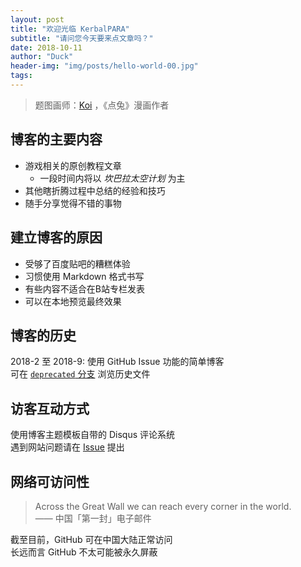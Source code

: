 ```yaml
---
layout: post
title: "欢迎光临 KerbalPARA"
subtitle: "请问您今天要来点文章吗？"
date: 2018-10-11
author: "Duck"
header-img: "img/posts/hello-world-00.jpg"
tags: 
---
```


> 题图画师：[Koi](https://www.pixiv.net/member.php?id=330328) ，《点兔》漫画作者

## 博客的主要内容
- 游戏相关的原创教程文章
    - 一段时间内将以 *坎巴拉太空计划* 为主
- 其他瞎折腾过程中总结的经验和技巧
- 随手分享觉得不错的事物

## 建立博客的原因
- 受够了百度贴吧的糟糕体验
- 习惯使用 Markdown 格式书写
- 有些内容不适合在B站专栏发表
- 可以在本地预览最终效果

## 博客的历史
2018-2 至 2018-9: 使用 GitHub Issue 功能的简单博客  
可在 [`deprecated` 分支](https://github.com/Duck1998/Duck1998.github.io/tree/deprecated) 浏览历史文件

## 访客互动方式
使用博客主题模板自带的 Disqus 评论系统  
遇到网站问题请在 [Issue](https://github.com/Duck1998/Duck1998.github.io/issues) 提出

## 网络可访问性
> Across the Great Wall we can reach every corner in the world.  
  —— 中国「第一封」电子邮件

截至目前，GitHub 可在中国大陆正常访问  
长远而言 GitHub 不太可能被永久屏蔽
